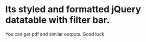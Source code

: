 # Its styled and formatted jQuery datatable with filter bar.
You can get pdf and similar outputs.
Good luck